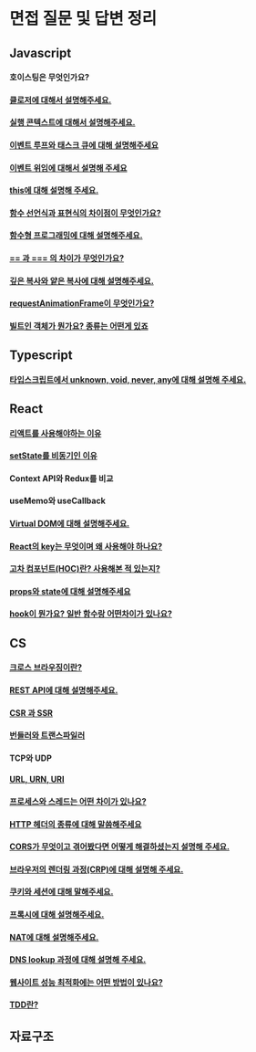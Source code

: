 # 면접 질문 및 답변 정리
## Javascript
#### 호이스팅은 무엇인가요?  
#### [클로저에 대해서 설명해주세요.](https://github.com/theo-jin/CS_ARCHIVE/tree/main/%EB%A9%B4%EC%A0%91%20%EC%A7%88%EB%AC%B8%20%EB%B0%8F%20%EB%8B%B5%EB%B3%80%20%EC%A0%95%EB%A6%AC/Javscript/%ED%81%B4%EB%A1%9C%EC%A0%80%EC%97%90%20%EB%8C%80%ED%95%B4%EC%84%9C%20%EC%84%A4%EB%AA%85%ED%95%B4%EC%A3%BC%EC%84%B8%EC%9A%94.)
#### [실행 콘텍스트에 대해서 설명해주세요.](https://github.com/theo-jin/CS_ARCHIVE/tree/main/%EB%A9%B4%EC%A0%91%20%EC%A7%88%EB%AC%B8%20%EB%B0%8F%20%EB%8B%B5%EB%B3%80%20%EC%A0%95%EB%A6%AC/Javscript/%EC%8B%A4%ED%96%89%20%EC%BD%98%ED%85%8D%EC%8A%A4%ED%8A%B8%EC%97%90%20%EB%8C%80%ED%95%B4%EC%84%9C%20%EC%84%A4%EB%AA%85%ED%95%B4%EC%A3%BC%EC%84%B8%EC%9A%94.)
#### [이벤트 루프와 태스크 큐에 대해 설명해주세요](https://github.com/theo-jin/CS_ARCHIVE/tree/main/%EB%A9%B4%EC%A0%91%20%EC%A7%88%EB%AC%B8%20%EB%B0%8F%20%EB%8B%B5%EB%B3%80%20%EC%A0%95%EB%A6%AC/Javscript/%EC%9D%B4%EB%B2%A4%ED%8A%B8%20%EB%A3%A8%ED%94%84%EC%99%80%20%ED%83%9C%EC%8A%A4%ED%81%AC%20%ED%81%90%EC%97%90%20%EB%8C%80%ED%95%B4%20%EC%84%A4%EB%AA%85%ED%95%B4%EC%A3%BC%EC%84%B8%EC%9A%94)
#### [이벤트 위임에 대해서 설명해 주세요](https://github.com/theo-jin/CS_ARCHIVE/tree/main/%EB%A9%B4%EC%A0%91%20%EC%A7%88%EB%AC%B8%20%EB%B0%8F%20%EB%8B%B5%EB%B3%80%20%EC%A0%95%EB%A6%AC/Javscript/%EC%9D%B4%EB%B2%A4%ED%8A%B8%20%EC%9C%84%EC%9E%84%EC%97%90%20%EB%8C%80%ED%95%B4%EC%84%9C%20%EC%84%A4%EB%AA%85%ED%95%B4%20%EC%A3%BC%EC%84%B8%EC%9A%94)
#### [this에 대해 설명해 주세요.](https://github.com/theo-jin/CS_ARCHIVE/blob/main/%EB%A9%B4%EC%A0%91%20%EC%A7%88%EB%AC%B8%20%EB%B0%8F%20%EB%8B%B5%EB%B3%80%20%EC%A0%95%EB%A6%AC/Javscript/this%EC%97%90%20%EB%8C%80%ED%95%B4%20%EC%84%A4%EB%AA%85%ED%95%B4%20%EC%A3%BC%EC%84%B8%EC%9A%94./README.md)  
#### [함수 선언식과 표현식의 차이점이 무엇인가요?](https://github.com/theo-jin/CS_ARCHIVE/tree/main/%EB%A9%B4%EC%A0%91%20%EC%A7%88%EB%AC%B8%20%EB%B0%8F%20%EB%8B%B5%EB%B3%80%20%EC%A0%95%EB%A6%AC/Javscript/%ED%95%A8%EC%88%98%20%EC%84%A0%EC%96%B8%EC%8B%9D%EA%B3%BC%20%ED%91%9C%ED%98%84%EC%8B%9D%EC%9D%98%20%EC%B0%A8%EC%9D%B4%EC%A0%90%EC%9D%B4%20%EB%AC%B4%EC%97%87%EC%9D%B8%EA%B0%80%EC%9A%94%3F)
#### [함수형 프로그래밍에 대해 설명해주세요.](https://github.com/theo-jin/CS_ARCHIVE/tree/main/%EB%A9%B4%EC%A0%91%20%EC%A7%88%EB%AC%B8%20%EB%B0%8F%20%EB%8B%B5%EB%B3%80%20%EC%A0%95%EB%A6%AC/Javscript/%ED%95%A8%EC%88%98%ED%98%95%20%ED%94%84%EB%A1%9C%EA%B7%B8%EB%9E%98%EB%B0%8D%EC%97%90%20%EB%8C%80%ED%95%B4%20%EC%84%A4%EB%AA%85%ED%95%B4%EC%A3%BC%EC%84%B8%EC%9A%94.)
#### [== 과 === 의 차이가 무엇인가요?](https://github.com/theo-jin/CS_ARCHIVE/tree/main/%EB%A9%B4%EC%A0%91%20%EC%A7%88%EB%AC%B8%20%EB%B0%8F%20%EB%8B%B5%EB%B3%80%20%EC%A0%95%EB%A6%AC/Javscript/%3D%3D%20%EA%B3%BC%20%3D%3D%3D%20%EC%9D%98%20%EC%B0%A8%EC%9D%B4%EA%B0%80%20%EB%AC%B4%EC%97%87%EC%9D%B8%EA%B0%80%EC%9A%94%3F)
#### [깊은 복사와 얕은 복사에 대해 설명해주세요.](https://github.com/theo-jin/CS_ARCHIVE/tree/main/%EB%A9%B4%EC%A0%91%20%EC%A7%88%EB%AC%B8%20%EB%B0%8F%20%EB%8B%B5%EB%B3%80%20%EC%A0%95%EB%A6%AC/Javscript/%EA%B9%8A%EC%9D%80%20%EB%B3%B5%EC%82%AC%EC%99%80%20%EC%96%95%EC%9D%80%20%EB%B3%B5%EC%82%AC%EC%97%90%20%EB%8C%80%ED%95%B4%20%EC%84%A4%EB%AA%85%ED%95%B4%EC%A3%BC%EC%84%B8%EC%9A%94.)
#### [requestAnimationFrame이 무엇인가요?](https://github.com/theo-jin/CS_ARCHIVE/blob/main/%EB%A9%B4%EC%A0%91%20%EC%A7%88%EB%AC%B8%20%EB%B0%8F%20%EB%8B%B5%EB%B3%80%20%EC%A0%95%EB%A6%AC/Javscript/requestAnimationFrame%EC%9D%B4%20%EB%AC%B4%EC%97%87%EC%9D%B8%EA%B0%80%EC%9A%94/README.md)
#### [빌트인 객체가 뭔가요? 종류는 어떤게 있죠](https://github.com/theo-jin/CS_ARCHIVE/blob/main/%EB%A9%B4%EC%A0%91%20%EC%A7%88%EB%AC%B8%20%EB%B0%8F%20%EB%8B%B5%EB%B3%80%20%EC%A0%95%EB%A6%AC/Javscript/%EB%B9%8C%ED%8A%B8%EC%9D%B8%20%EA%B0%9D%EC%B2%B4%EA%B0%80%20%EB%AD%94%EA%B0%80%EC%9A%94%20%EC%A2%85%EB%A5%98%EB%8A%94%20%EC%96%B4%EB%96%A4%EA%B2%8C%20%EC%9E%88%EC%A3%A0/README.md)  

## Typescript  
#### [타입스크립트에서 unknown, void, never, any에 대해 설명해 주세요.](https://github.com/theo-jin/CS_ARCHIVE/blob/main/%EB%A9%B4%EC%A0%91%20%EC%A7%88%EB%AC%B8%20%EB%B0%8F%20%EB%8B%B5%EB%B3%80%20%EC%A0%95%EB%A6%AC/Typescript/%ED%83%80%EC%9E%85%EC%8A%A4%ED%81%AC%EB%A6%BD%ED%8A%B8%EC%97%90%EC%84%9C%20unknown%20void%20never%20any%EC%97%90%20%EB%8C%80%ED%95%B4%20%EC%84%A4%EB%AA%85%ED%95%B4%20%EC%A3%BC%EC%84%B8%EC%9A%94/README.md)


## React
#### [리액트를 사용해야하는 이유](https://github.com/theo-jin/CS_ARCHIVE/tree/main/%EB%A9%B4%EC%A0%91%20%EC%A7%88%EB%AC%B8%20%EB%B0%8F%20%EB%8B%B5%EB%B3%80%20%EC%A0%95%EB%A6%AC/React/%EB%A6%AC%EC%95%A1%ED%8A%B8%EB%A5%BC%20%EC%82%AC%EC%9A%A9%ED%95%B4%EC%95%BC%ED%95%98%EB%8A%94%20%EC%9D%B4%EC%9C%A0)
#### [setState를 비동기인 이유](https://github.com/theo-jin/CS_ARCHIVE/tree/main/%EB%A9%B4%EC%A0%91%20%EC%A7%88%EB%AC%B8%20%EB%B0%8F%20%EB%8B%B5%EB%B3%80%20%EC%A0%95%EB%A6%AC/React/setState%EA%B0%80%20%EB%B9%84%EB%8F%99%EA%B8%B0%EC%9D%B8%20%EC%9D%B4%EC%9C%A0)
#### Context API와 Redux를 비교
#### useMemo와 useCallback 
#### [Virtual DOM에 대해 설명해주세요.](https://github.com/theo-jin/CS_ARCHIVE/tree/main/%EB%A9%B4%EC%A0%91%20%EC%A7%88%EB%AC%B8%20%EB%B0%8F%20%EB%8B%B5%EB%B3%80%20%EC%A0%95%EB%A6%AC/React/Virtual%20DOM%EC%97%90%20%EB%8C%80%ED%95%B4%20%EC%84%A4%EB%AA%85%ED%95%B4%EC%A3%BC%EC%84%B8%EC%9A%94.)
#### [React의 key는 무엇이며 왜 사용해야 하나요?](https://github.com/theo-jin/CS_ARCHIVE/tree/main/%EB%A9%B4%EC%A0%91%20%EC%A7%88%EB%AC%B8%20%EB%B0%8F%20%EB%8B%B5%EB%B3%80%20%EC%A0%95%EB%A6%AC/React/React%EC%9D%98%20key%EB%8A%94%20%EB%AC%B4%EC%97%87%EC%9D%B4%EB%A9%B0%20%EC%99%9C%20%EC%82%AC%EC%9A%A9%ED%95%B4%EC%95%BC%20%ED%95%98%EB%82%98%EC%9A%94%3F)
#### [고차 컴포넌트(HOC)란? 사용해본 적 있는지?](https://github.com/theo-jin/CS_ARCHIVE/tree/main/%EB%A9%B4%EC%A0%91%20%EC%A7%88%EB%AC%B8%20%EB%B0%8F%20%EB%8B%B5%EB%B3%80%20%EC%A0%95%EB%A6%AC/React/%EA%B3%A0%EC%B0%A8%20%EC%BB%B4%ED%8F%AC%EB%84%8C%ED%8A%B8(HOC)%EB%9E%80%3F%20%EC%82%AC%EC%9A%A9%ED%95%B4%EB%B3%B8%20%EC%A0%81%20%EC%9E%88%EB%8A%94%EC%A7%80%3F)
#### [props와 state에 대해 설명해주세요](https://github.com/theo-jin/CS_ARCHIVE/tree/main/%EB%A9%B4%EC%A0%91%20%EC%A7%88%EB%AC%B8%20%EB%B0%8F%20%EB%8B%B5%EB%B3%80%20%EC%A0%95%EB%A6%AC/React/props%EC%99%80%20state%EC%97%90%20%EB%8C%80%ED%95%B4%20%EC%84%A4%EB%AA%85%ED%95%B4%EC%A3%BC%EC%84%B8%EC%9A%94)  
#### [hook이 뭔가요? 일반 함수랑 어떤차이가 있나요?](https://github.com/theo-jin/CS_ARCHIVE/tree/main/%EB%A9%B4%EC%A0%91%20%EC%A7%88%EB%AC%B8%20%EB%B0%8F%20%EB%8B%B5%EB%B3%80%20%EC%A0%95%EB%A6%AC/React/hook%EC%9D%B4%20%EB%AD%94%EA%B0%80%EC%9A%94%3F%20%EC%9D%BC%EB%B0%98%20%ED%95%A8%EC%88%98%EB%9E%91%20%EC%96%B4%EB%96%A4%EC%B0%A8%EC%9D%B4%EA%B0%80%20%EC%9E%88%EB%82%98%EC%9A%94%3F)

## CS  
#### [크로스 브라우징이란?](https://github.com/theo-jin/CS_ARCHIVE/tree/main/%EB%A9%B4%EC%A0%91%20%EC%A7%88%EB%AC%B8%20%EB%B0%8F%20%EB%8B%B5%EB%B3%80%20%EC%A0%95%EB%A6%AC/CS/%ED%81%AC%EB%A1%9C%EC%8A%A4%20%EB%B8%8C%EB%9D%BC%EC%9A%B0%EC%A7%95%EC%9D%B4%EB%9E%80%3F)  
#### [REST API에 대해 설명해주세요.](https://github.com/theo-jin/CS_ARCHIVE/tree/main/%EB%A9%B4%EC%A0%91%20%EC%A7%88%EB%AC%B8%20%EB%B0%8F%20%EB%8B%B5%EB%B3%80%20%EC%A0%95%EB%A6%AC/CS/REST%20API%EC%97%90%20%EB%8C%80%ED%95%B4%20%EC%84%A4%EB%AA%85%ED%95%B4%EC%A3%BC%EC%84%B8%EC%9A%94.)
#### [CSR 과 SSR](https://github.com/theo-jin/CS_ARCHIVE/tree/main/%EB%A9%B4%EC%A0%91%20%EC%A7%88%EB%AC%B8%20%EB%B0%8F%20%EB%8B%B5%EB%B3%80%20%EC%A0%95%EB%A6%AC/CS/CSR%20%EA%B3%BC%20SSR)   
#### [번들러와 트랜스파일러](https://github.com/theo-jin/CS_ARCHIVE/tree/main/%EB%A9%B4%EC%A0%91%20%EC%A7%88%EB%AC%B8%20%EB%B0%8F%20%EB%8B%B5%EB%B3%80%20%EC%A0%95%EB%A6%AC/CS/%EB%AA%A8%EB%93%88%20%EB%B2%88%EB%93%A4%EB%9F%AC%EC%99%80%20%ED%8A%B8%EB%9E%9C%EC%8A%A4%ED%8C%8C%EC%9D%BC%EB%9F%AC  )
#### TCP와 UDP   
#### [URL, URN, URI](https://github.com/theo-jin/CS_ARCHIVE/tree/main/%EB%A9%B4%EC%A0%91%20%EC%A7%88%EB%AC%B8%20%EB%B0%8F%20%EB%8B%B5%EB%B3%80%20%EC%A0%95%EB%A6%AC/CS/URL,%20URN,%20URI)
#### [프로세스와 스레드는 어떤 차이가 있나요?](https://github.com/theo-jin/CS_ARCHIVE/tree/main/%EB%A9%B4%EC%A0%91%20%EC%A7%88%EB%AC%B8%20%EB%B0%8F%20%EB%8B%B5%EB%B3%80%20%EC%A0%95%EB%A6%AC/CS/%ED%94%84%EB%A1%9C%EC%84%B8%EC%8A%A4%EC%99%80%20%EC%8A%A4%EB%A0%88%EB%93%9C%EB%8A%94%20%EC%96%B4%EB%96%A4%20%EC%B0%A8%EC%9D%B4%EA%B0%80%20%EC%9E%88%EB%82%98%EC%9A%94%3F)
#### [HTTP 헤더의 종류에 대해 말씀해주세요](https://github.com/theo-jin/CS_ARCHIVE/tree/main/%EB%A9%B4%EC%A0%91%20%EC%A7%88%EB%AC%B8%20%EB%B0%8F%20%EB%8B%B5%EB%B3%80%20%EC%A0%95%EB%A6%AC/CS/HTTP%20%ED%97%A4%EB%8D%94%EC%9D%98%20%EC%A2%85%EB%A5%98%EC%97%90%20%EB%8C%80%ED%95%B4%20%EB%A7%90%EC%94%80%ED%95%B4%EC%A3%BC%EC%84%B8%EC%9A%94)
#### [CORS가 무엇이고 겪어봤다면 어떻게 해결하셨는지 설명해 주세요.](https://github.com/theo-jin/CS_ARCHIVE/tree/main/%EB%A9%B4%EC%A0%91%20%EC%A7%88%EB%AC%B8%20%EB%B0%8F%20%EB%8B%B5%EB%B3%80%20%EC%A0%95%EB%A6%AC/CS/CORS%EA%B0%80%20%EB%AC%B4%EC%97%87%EC%9D%B4%EA%B3%A0%20%EA%B2%AA%EC%96%B4%EB%B4%A4%EB%8B%A4%EB%A9%B4%20%EC%96%B4%EB%96%BB%EA%B2%8C%20%ED%95%B4%EA%B2%B0%ED%95%98%EC%85%A8%EB%8A%94%EC%A7%80%20%EC%84%A4%EB%AA%85%ED%95%B4%20%EC%A3%BC%EC%84%B8%EC%9A%94.)
#### [브라우저의 렌더링 과정(CRP)에 대해 설명해 주세요.](https://github.com/theo-jin/CS_ARCHIVE/tree/main/%EB%A9%B4%EC%A0%91%20%EC%A7%88%EB%AC%B8%20%EB%B0%8F%20%EB%8B%B5%EB%B3%80%20%EC%A0%95%EB%A6%AC/CS/%EB%B8%8C%EB%9D%BC%EC%9A%B0%EC%A0%80%EC%9D%98%20%EB%A0%8C%EB%8D%94%EB%A7%81%20%EA%B3%BC%EC%A0%95(CRP)%EC%97%90%20%EB%8C%80%ED%95%B4%20%EC%84%A4%EB%AA%85%ED%95%B4%20%EC%A3%BC%EC%84%B8%EC%9A%94.)
#### [쿠키와 세션에 대해 말해주세요.](https://github.com/theo-jin/CS_ARCHIVE/tree/main/%EB%A9%B4%EC%A0%91%20%EC%A7%88%EB%AC%B8%20%EB%B0%8F%20%EB%8B%B5%EB%B3%80%20%EC%A0%95%EB%A6%AC/CS/%EC%BF%A0%ED%82%A4%EC%99%80%20%EC%84%B8%EC%85%98%EC%97%90%20%EB%8C%80%ED%95%B4%20%EB%A7%90%ED%95%B4%EC%A3%BC%EC%84%B8%EC%9A%94.)
#### [프록시에 대해 설명해주세요.](https://github.com/theo-jin/CS_ARCHIVE/tree/main/%EB%A9%B4%EC%A0%91%20%EC%A7%88%EB%AC%B8%20%EB%B0%8F%20%EB%8B%B5%EB%B3%80%20%EC%A0%95%EB%A6%AC/CS/%ED%94%84%EB%A1%9D%EC%8B%9C%EC%97%90%20%EB%8C%80%ED%95%B4%20%EC%84%A4%EB%AA%85%ED%95%B4%EC%A3%BC%EC%84%B8%EC%9A%94)
#### [NAT에 대해 설명해주세요.](https://github.com/theo-jin/CS_ARCHIVE/blob/main/%EB%A9%B4%EC%A0%91%20%EC%A7%88%EB%AC%B8%20%EB%B0%8F%20%EB%8B%B5%EB%B3%80%20%EC%A0%95%EB%A6%AC/CS/NAT%EC%97%90%20%EB%8C%80%ED%95%B4%20%EC%84%A4%EB%AA%85%ED%95%B4%EC%A3%BC%EC%84%B8%EC%9A%94/README.md)
#### [DNS lookup 과정에 대해 설명해 주세요.](https://github.com/theo-jin/CS_ARCHIVE/blob/main/%EB%A9%B4%EC%A0%91%20%EC%A7%88%EB%AC%B8%20%EB%B0%8F%20%EB%8B%B5%EB%B3%80%20%EC%A0%95%EB%A6%AC/CS/DNS%20lookup%20%EA%B3%BC%EC%A0%95%EC%97%90%20%EB%8C%80%ED%95%B4%20%EC%84%A4%EB%AA%85%ED%95%B4%20%EC%A3%BC%EC%84%B8%EC%9A%94/README.md)
#### [웹사이트 성능 최적화에는 어떤 방법이 있나요?](https://github.com/theo-jin/CS_ARCHIVE/blob/main/%EB%A9%B4%EC%A0%91%20%EC%A7%88%EB%AC%B8%20%EB%B0%8F%20%EB%8B%B5%EB%B3%80%20%EC%A0%95%EB%A6%AC/CS/%EC%9B%B9%EC%82%AC%EC%9D%B4%ED%8A%B8%20%EC%84%B1%EB%8A%A5%20%EC%B5%9C%EC%A0%81%ED%99%94%EC%97%90%EB%8A%94%20%EC%96%B4%EB%96%A4%20%EB%B0%A9%EB%B2%95%EC%9D%B4%20%EC%9E%88%EB%82%98%EC%9A%94/README.md)
#### [TDD란?](https://github.com/theo-jin/CS_ARCHIVE/blob/main/%EB%A9%B4%EC%A0%91%20%EC%A7%88%EB%AC%B8%20%EB%B0%8F%20%EB%8B%B5%EB%B3%80%20%EC%A0%95%EB%A6%AC/CS/TDD%EB%9E%80/README.md)
## 자료구조
